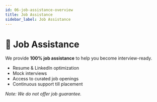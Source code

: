 ```yaml
---
id: 06-job-assistance-overview
title: Job Assistance
sidebar_label: Job Assistance
---
```


# 💼 Job Assistance

We provide **100% job assistance** to help you become interview-ready.

- Resume & LinkedIn optimization  
- Mock interviews  
- Access to curated job openings  
- Continuous support till placement  

*Note: We do not offer job guarantee.*
